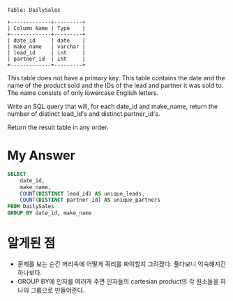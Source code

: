 ```
Table: DailySales

+-------------+---------+
| Column Name | Type    |
+-------------+---------+
| date_id     | date    |
| make_name   | varchar |
| lead_id     | int     |
| partner_id  | int     |
+-------------+---------+
```
This table does not have a primary key.
This table contains the date and the name of the product sold and the IDs of the lead and partner it was sold to.
The name consists of only lowercase English letters. 

Write an SQL query that will, for each date_id and make_name, return the number of distinct lead_id's and distinct partner_id's.

Return the result table in any order.

# My Answer 
```sql
SELECT 
    date_id, 
    make_name, 
    COUNT(DISTINCT lead_id) AS unique_leads, 
    COUNT(DISTINCT partner_id) AS unique_partners
FROM DailySales 
GROUP BY date_id, make_name    
```

# 알게된 점 
- 문제를 보는 순간 머리속에 어떻게 쿼리를 짜야할지 그려졌다. 풀다보니 익숙해지긴 하나보다. 
- GROUP BY에 인자를 여러개 주면 인자들의 cartesian product의 각 원소들을 하나의 그룹으로 만들어준다. 

